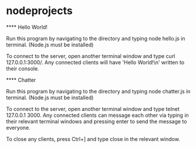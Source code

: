 nodeprojects
============

**** Hello World!

Run this program by navigating to the directory and typing node hello.js in terminal. (Node.js must be installed)

To connect to the server, open another terminal window and type curl 127.0.0.1:3000/. Any connected clients will have 'Hello World!\n' written to their console.

**** Chatter

Run this program by navigating to the directory and typing node chatter.js in terminal. (Node.js must be installed)

To connect to the server, open another terminal window and type telnet 127.0.0.1 3000. Any connected clients can message each other via typing in their relevant terminal windows and pressing enter to send the message to everyone.

To close any clients, press Ctrl+] and type close in the relevant window.